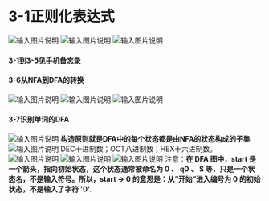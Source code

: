 # 3-1正则化表达式
![输入图片说明](/imgs/2025-09-09/XWJrYO7Vu8swpIl6.png)
![输入图片说明](/imgs/2025-09-09/WS83c2POcy0mEo0u.png)
![输入图片说明](/imgs/2025-09-09/TEfmYiVGDr0bGDn7.png)
####  3-1到3-5见手机备忘录
#### 3-6从NFA到DFA的转换
![输入图片说明](/imgs/2025-09-11/exEfSaURc6F9hnYQ.png)
![输入图片说明](/imgs/2025-09-11/P6OLFh4ggZhE9Boc.png)
![输入图片说明](/imgs/2025-09-11/ht8IReBNAqq9wMQO.png)
#### 3-7识别单词的DFA
![输入图片说明](/imgs/2025-09-11/eC1u5Kpn6EIjTGML.png)
**构造原则就是DFA中的每个状态都是由NFA的状态构成的子集**
![输入图片说明](/imgs/2025-09-11/RrWHxvKkj0JDyc3a.png)
DEC十进制数；OCT八进制数；HEX十六进制数。
![输入图片说明](/imgs/2025-09-11/azFMDLFkmDrdzN2K.png)
![输入图片说明](/imgs/2025-09-11/vPsYwOLa773i9XVo.png)
![输入图片说明](/imgs/2025-09-11/RVrPl1H1s4h8Cyl9.png)
注意：**在 DFA 图中，start 是一个箭头，指向初始状态，这个状态通常被命名为  0 、 q0 、 S  等，只是一个状态名，不是输入符号。所以，start → 0 的意思是：从“开始”进入编号为 0 的初始状态，不是输入了字符 '0'.**





<!--stackedit_data:
eyJoaXN0b3J5IjpbMTIwMzIwNDA3OV19
-->